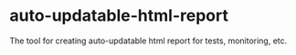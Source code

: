 # auto-updatable-html-report
The tool for creating auto-updatable html report for tests, monitoring, etc.
